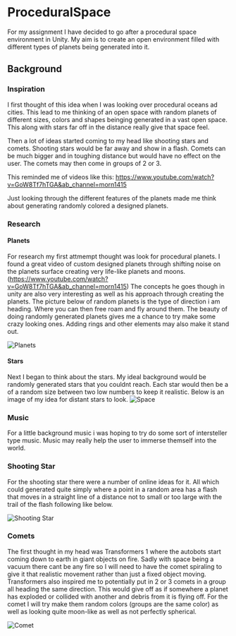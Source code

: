 # ProceduralSpace
For my assignment I have decided to go after a procedural space environment in Unity. My aim is to create an open environment filled with different types of planets being generated into it. 

## Background

### Inspiration

I first thought of this idea when I was looking over procedural oceans ad cities. This lead to me thinking of an open 
space with random planets of different sizes, colors and shapes beinging generated in a vast open space. This along with stars far off in the distance really give that space feel. 

Then a lot of ideas started coming to my head like shooting stars and comets. Shooting stars would be far away and show in a flash. Comets can be much bigger and in toughing distance but would have no effect on the user. The comets may then come in groups of 2 or 3.

This reminded me of videos like this:
https://www.youtube.com/watch?v=GoW8Tf7hTGA&ab_channel=morn1415

Just looking through the different features of the planets made me think about generating randomly colored a designed planets.



### Research

#### Planets
For research my first attmempt thought was look for procedural planets. I found a great video of custom designed planets through shifting noise 
on the planets surface creating very life-like planets and moons. (https://www.youtube.com/watch?v=GoW8Tf7hTGA&ab_channel=morn1415)
The concepts he goes though in unity are also very interesting as well as his approach through creating the planets.
The picture below of random planets is the type of direction i am heading. Where you can then free roam and fly around them. 
The beauty of doing randomly generated planets gives me a chance to try make some crazy looking ones. Adding rings and other elements may also make it stand out.

![Planets](https://3dwarehouse.sketchup.com/warehouse/v1.0/publiccontent/f93a35cd-6d14-41a5-ab59-4c8ae905f951)


#### Stars
Next I began to think about the stars. My ideal background would be randomly generated stars that you couldnt reach. 
Each star would then be a of a random size between two low numbers to keep it realistic. Below is an image of my idea for distant stars to look.
![Space](https://sm.mashable.com/t/mashable_in/photo/default/nasa-galaxy_9pu4.960.jpg)

### Music
For a little background music i was hoping to try do some sort of intersteller type music. Music may really help the user to immerse themself into the world.

### Shooting Star
For the shooting star there were a number of online ideas for it. All which could generated quite simply where a point in a random area has a flash that moves in a straight line of a distance not to small or too large with the trail of the flash following like below.

![Shooting Star](https://specials-images.forbesimg.com/imageserve/1134640769/960x0.jpg?cropX1=0&cropX2=3999&cropY1=560&cropY2=2436)

### Comets
The first thought in my head was Transformers 1 where the autobots start coming down to earth in giant objects on fire. Sadly with space being a vacuum there cant be any fire so I will need to have the comet spiraling to give it that realistic movement rather than just a fixed object moving. Transformers also inspired me to potentially put in 2 or 3 comets in a group all heading the same direction. This would give off as if somewhere a planet has exploded or collided with another and debris from it is flying off. For the comet I will try make them random colors (groups are the same color) as well as looking quite moon-like as well as not perfectly spherical.

![Comet](https://www.dw.com/en/asteroids-and-comets-how-to-tell-them-apart/a-45658643#)
